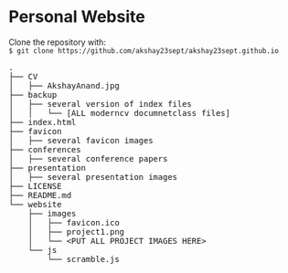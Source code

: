 # Personal Website

<p>Clone the repository with:<br>
<code>$ git clone https://github.com/akshay23sept/akshay23sept.github.io</code></p>

<div class="highlight highlight-source-shell"><pre><span class="pl-c1">.</span>
├── CV
│&nbsp;&nbsp; ├── AkshayAnand.jpg
├── backup
│&nbsp;&nbsp; ├── several version of index files
│&nbsp;&nbsp; │&nbsp;&nbsp; └── [ALL moderncv documnetclass files]
├── index.html
├── favicon
│&nbsp;&nbsp; ├── several favicon images
├── conferences
│&nbsp;&nbsp; ├── several conference papers
├── presentation
│&nbsp;&nbsp; ├── several presentation images
├── LICENSE
├── README.md
└── website
    ├── images
    │&nbsp;&nbsp; ├── favicon.ico
    │&nbsp;&nbsp; ├── project1.png
    │&nbsp;&nbsp; └── <span class="pl-k">&lt;</span>PUT ALL PROJECT IMAGES HERE<span class="pl-k">&gt;</span>
    └── js
        └── scramble.js</pre></div>
